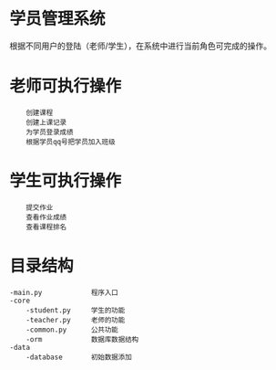 # 学员管理系统

根据不同用户的登陆（老师/学生），在系统中进行当前角色可完成的操作。

# 老师可执行操作
```
    创建课程
    创建上课记录
    为学员登录成绩
    根据学员qq号把学员加入班级
```
# 学生可执行操作
```
    提交作业
    查看作业成绩
    查看课程排名
```

# 目录结构
```
-main.py            程序入口
-core               
    -student.py     学生的功能
    -teacher.py     老师的功能
    -common.py      公共功能
    -orm            数据库数据结构
-data               
    -database       初始数据添加
```
